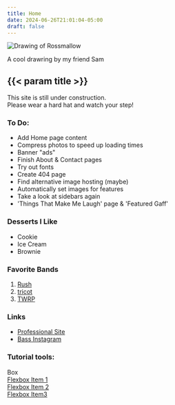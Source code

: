 ```yaml
---
title: Home
date: 2024-06-26T21:01:04-05:00
draft: false
---
```


<div class="construction"></div>

<section class="flexbox-container float-right frame">
  <img src="/images/char.png" alt="Drawing of Rossmallow">
  <p>A cool drawring by my friend Sam</p>
</section>

## {{< param title >}}

<section>
  <p>This site is still under construction.<br>
  Please wear a hard hat and watch your step!</p>

  <div class="note">
    <section>
      <h3>To Do:</h3>
      <ul>
        <li>Add Home page content</li>
        <li>Compress photos to speed up loading times</li>
        <li>Banner "ads"</li>
        <li>Finish About & Contact pages</li>
        <li>Try out fonts</li>
        <li>Create 404 page</li>
        <li>Find alternative image hosting (maybe)</li>
        <li>Automatically set images for features</li>
        <li class="line-through">Take a look at sidebars again</li>
        <li class="line-through">'Things That Make Me Laugh' page & 'Featured Gaff'</li>
      </ul>
    </section>
  </div>

  ### Desserts I Like
  - Cookie
  - Ice Cream
  - Brownie
  
  ### Favorite Bands
  1. [Rush](https://www.rush.com)
  2. [tricot](https://tricot-official.jp)
  3. [TWRP](https://www.twrpband.com)

  ### Links
  - [Professional Site](https://www.rossnelson.me)
  - [Bass Instagram](https://www.instagram.com/rnelson2112)
</section>

<section>
  <h3>Tutorial tools:</h3>
  <div class="box-tutorial">Box</div>
  <a href="https://www.youtube.com/watch?v=fYq5PXgSsbE">
    <div class="flexbox-container-tutorial">
      <div class="flexbox-item-tutorial flexbox-item-1-tutorial">Flexbox Item 1</div>
      <div class="flexbox-item-tutorial flexbox-item-2-tutorial">Flexbox Item 2</div>
      <div class="flexbox-item-tutorial flexbox-item-3-tutorial">Flexbox Item3</div>
    </div>
  </a>
</section>
